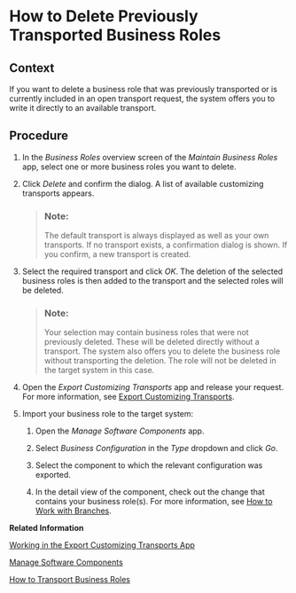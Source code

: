 <!-- loiobd7e0f625f6a481bbef0f51261402f26 -->

# How to Delete Previously Transported Business Roles



## Context

If you want to delete a business role that was previously transported or is currently included in an open transport request, the system offers you to write it directly to an available transport.



## Procedure

1.  In the *Business Roles* overview screen of the *Maintain Business Roles* app, select one or more business roles you want to delete.

2.  Click *Delete* and confirm the dialog. A list of available customizing transports appears.

    > ### Note:  
    > The default transport is always displayed as well as your own transports. If no transport exists, a confirmation dialog is shown. If you confirm, a new transport is created.

3.  Select the required transport and click *OK*. The deletion of the selected business roles is then added to the transport and the selected roles will be deleted.

    > ### Note:  
    > Your selection may contain business roles that were not previously deleted. These will be deleted directly without a transport. The system also offers you to delete the business role without transporting the deletion. The role will not be deleted in the target system in this case.

4.  Open the *Export Customizing Transports* app and release your request. For more information, see [Export Customizing Transports](export-customizing-transports-a772a0f.md).

5.  Import your business role to the target system:

    1.  Open the *Manage Software Components* app.

    2.  Select *Business Configuration* in the *Type* dropdown and click *Go*.

    3.  Select the component to which the relevant configuration was exported.

    4.  In the detail view of the component, check out the change that contains your business role\(s\). For more information, see [How to Work with Branches](https://help.sap.com/products/BTP/65de2977205c403bbc107264b8eccf4b/6b2f0bfc14cb47ef888f01784c92e1bf.html?version=Cloud).



**Related Information**  


 <?sap-ot O2O class="- topic/link " href="fa7366c3888848bd94566104ac52e627.xml" text="" desc="" xtrc="link:1" xtrf="file:/home/builder/src/dita-all/jjq1673438782153/loio2080d0faf9d84ce6aa14caa4caa32935_en-US/src/content/localization/en-us/bd7e0f625f6a481bbef0f51261402f26.xml" ?> 

[Working in the Export Customizing Transports App](working-in-the-export-customizing-transports-app-cc16fd0.md "Find out how to create, release, or merge customizing requests using the Export Customizing Transports app.")

[Manage Software Components](https://help.sap.com/products/BTP/65de2977205c403bbc107264b8eccf4b/3dcf76a072c9450eb46b99db947dab46.html?version=Cloud)

[How to Transport Business Roles](how-to-transport-business-roles-ddc2ef2.md "")

